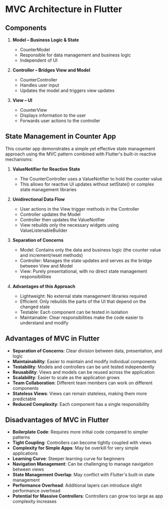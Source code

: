 # MVC Architecture in Flutter

## Components

1. **Model – Business Logic & State**
   - CounterModel
   - Responsible for data management and business logic
   - Independent of UI

2. **Controller – Bridges View and Model**
   - CounterController
   - Handles user input
   - Updates the model and triggers view updates

3. **View – UI**
   - CounterView
   - Displays information to the user
   - Forwards user actions to the controller

## State Management in Counter App

This counter app demonstrates a simple yet effective state management approach using the MVC pattern combined with Flutter's built-in reactive mechanisms:

1. **ValueNotifier for Reactive State**
   - The CounterController uses a ValueNotifier<int> to hold the counter value
   - This allows for reactive UI updates without setState() or complex state management libraries

2. **Unidirectional Data Flow**
   - User actions in the View trigger methods in the Controller
   - Controller updates the Model
   - Controller then updates the ValueNotifier
   - View rebuilds only the necessary widgets using ValueListenableBuilder

3. **Separation of Concerns**
   - Model: Contains only the data and business logic (the counter value and increment/reset methods)
   - Controller: Manages the state updates and serves as the bridge between View and Model
   - View: Purely presentational, with no direct state management responsibilities

4. **Advantages of this Approach**
   - Lightweight: No external state management libraries required
   - Efficient: Only rebuilds the parts of the UI that depend on the changed state
   - Testable: Each component can be tested in isolation
   - Maintainable: Clear responsibilities make the code easier to understand and modify

## Advantages of MVC in Flutter

- **Separation of Concerns**: Clear division between data, presentation, and logic
- **Maintainability**: Easier to maintain and modify individual components
- **Testability**: Models and controllers can be unit tested independently
- **Reusability**: Views and models can be reused across the application
- **Scalability**: Easier to scale as the application grows
- **Team Collaboration**: Different team members can work on different components
- **Stateless Views**: Views can remain stateless, making them more predictable
- **Reduced Complexity**: Each component has a single responsibility

## Disadvantages of MVC in Flutter

- **Boilerplate Code**: Requires more initial code compared to simpler patterns
- **Tight Coupling**: Controllers can become tightly coupled with views
- **Complexity for Simple Apps**: May be overkill for very simple applications
- **Learning Curve**: Steeper learning curve for beginners
- **Navigation Management**: Can be challenging to manage navigation between views
- **State Management Overlap**: May conflict with Flutter's built-in state management
- **Performance Overhead**: Additional layers can introduce slight performance overhead
- **Potential for Massive Controllers**: Controllers can grow too large as app complexity increases
